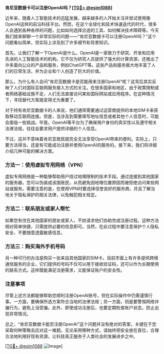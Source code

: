 **肯尼亚数据卡可以注册OpenAI吗？[[TG💪+ @esim1088](https://t.me/s/esim1088)]**

近年来，随着人工智能技术的迅猛发展，越来越多的人开始关注并尝试使用像OpenAI这样的前沿科技平台。然而，在这个全球化和技术快速迭代的时代，很多人会遇到各种各样的问题，比如如何选择合适的工具、如何解决技术障碍等。今天我们就来聊聊一个非常实际的问题——“肯尼亚数据卡可以注册OpenAI吗？”这个问题看似简单，但实际上涉及到了许多细节和背景知识。

首先，让我们了解一下OpenAI是什么。OpenAI是一家致力于研究、开发和应用先进的人工智能技术的机构。它不仅为研究人员提供了强大的计算资源，还推出了许多面向公众的产品和服务，例如ChatGPT等。这些产品和服务极大地丰富了人们的日常生活，并为企业和个人创造了巨大的价值。

那么，为什么有人会问“肯尼亚数据卡是否能用来注册OpenAI”呢？这背后其实反映了人们对国际互联网服务接入方式的关注。在很多国家和地区，由于政策限制或者网络基础设施不足，人们无法直接访问某些国际网站或应用程序。在这种情况下，寻找替代方案就变得尤为重要了。

对于持有肯尼亚数据卡的人来说，他们通常需要通过运营商提供的本地SIM卡来获取移动互联网连接。但是，当涉及到需要填写地址信息或者其他个人信息时，可能会面临一些挑战。毕竟，OpenAI等平台为了确保用户身份的真实性以及遵守相关法律法规，往往会要求用户提供详细的个人信息。

不过，这并不意味着肯尼亚居民就完全无法享受OpenAI带来的便利。实际上，只要方法得当，还是有可能成功注册并使用OpenAI的服务的。接下来，我们将详细介绍几种可能的解决方案。

### 方法一：使用虚拟专用网络（VPN）

虚拟专用网络是一种能够帮助用户绕过地理限制的技术手段。通过连接到其他国家的服务器，您可以伪装成该国居民，从而避免因地理位置原因而被拒绝访问某些网站或服务。需要注意的是，在使用VPN时要选择信誉良好的服务商，并且了解当地关于隐私保护的相关法律，以免触犯相关规定。

### 方法二：联系朋友或家人帮忙

如果您有住在其他国家的朋友或家人，不妨请求他们协助完成注册过程。这种方法相对简单快捷，只需提供必要的信息即可。当然，在此过程中要注意保护个人隐私安全，不要随意透露敏感信息。

### 方法三：购买海外手机号码

另一种可行的办法是购买一张来自其他国家的SIM卡。目前市面上有许多提供跨境通信服务的企业，它们提供的号码不仅可以用于接收验证码，还可以作为长期使用的联系方式。这样既能满足注册需求，又能保证账户的安全性。

### 注意事项

尽管上述方法都能够帮助您顺利注册OpenAI账号，但在实际操作中仍需谨慎行事。一方面，要确保所选方案符合当地的法律法规；另一方面，则是要警惕网络诈骗行为，避免上当受骗。此外，即使成功注册后，也要定期检查账户状态，防止出现异常情况。

总之，“肯尼亚数据卡能否注册OpenAI”这个问题并没有绝对的答案，关键在于您采取何种策略去应对这一难题。无论采用哪种方式，请始终把安全放在首位，合理合法地利用好现有资源，让科技真正服务于人类社会的发展进步之中。

[[TG💪+ @esim1088](https://t.me/s/esim1088) ![Image](https://i.postimg.cc/4NQfJmqS/Snipaste-2025-05-13-00-14-12.png)]